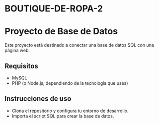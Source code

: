 # BOUTIQUE-DE-ROPA-2
# Proyecto de Base de Datos
Este proyecto está destinado a conectar una base de datos SQL con una página web.

## Requisitos
- MySQL
- PHP (o Node.js, dependiendo de la tecnología que uses)

## Instrucciones de uso
- Clona el repositorio y configura tu entorno de desarrollo.
- Importa el script SQL para crear la base de datos.

